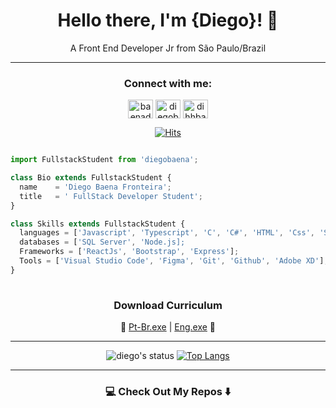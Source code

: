 <div align="center">

# Hello there, I'm {Diego}! 👋 
A Front End Developer Jr from São Paulo/Brazil

</div>

---
  
  
<h3 align="center">Connect with me:</h3>
<p align="center">
<a href="https://twitter.com/baenadih" target="blank"><img align="center" src="https://cdn.jsdelivr.net/npm/simple-icons@3.0.1/icons/twitter.svg" alt="baenadih" height="30" width="40" /></a>
<a href="https://linkedin.com/in/diegobaena" target="blank"><img align="center" src="https://cdn.jsdelivr.net/npm/simple-icons@3.0.1/icons/linkedin.svg" alt="diegobaena" height="30" width="40" /></a>
<a href="https://instagram.com/dihhbaena" target="blank"><img align="center" src="https://cdn.jsdelivr.net/npm/simple-icons@3.0.1/icons/instagram.svg" alt="dihhbaena" height="30" width="40" /></a>
</p>


<div align="center">


[![Hits](https://hits.seeyoufarm.com/api/count/incr/badge.svg?url=https%3A%2F%2Fgithub.com%2Fdiegobaena89&count_bg=%233D76C8&title_bg=%23555555&icon=&icon_color=%23E7E7E7&title=visits&edge_flat=false)](https://hits.seeyoufarm.com)


</div>

```javascript

import FullstackStudent from 'diegobaena';

class Bio extends FullstackStudent {
  name    = 'Diego Baena Fronteira';
  title   = ' FullStack Developer Student';
}

class Skills extends FullstackStudent {
  languages = ['Javascript', 'Typescript', 'C', 'C#', 'HTML', 'Css', 'Sass'];
  databases = ['SQL Server', 'Node.js];
  Frameworks = ['ReactJs', 'Bootstrap', 'Express'];
  Tools = ['Visual Studio Code', 'Figma', 'Git', 'Github', 'Adobe XD'];
}
  


```
<div align="center">

  ### **Download Curriculum**
  🔽  [Pt-Br.exe](https://drive.google.com/file/d/18iIRAZo_kw4X0bsv9sC-GrovtkVA1wKa/view?usp=sharing) |  [Eng.exe](https://drive.google.com/file/d/1O931vnfxBk7fN6pvAPZaSda4PE742ifq/view?usp=sharing)  🔽 


</div>


---
<div align="center">


![diego's status](https://github-readme-stats.vercel.app/api?username=diegobaena89&&theme=dark&show_show_icons=true) [![Top Langs](https://github-readme-stats.vercel.app/api/top-langs/?username=diegobaena89&langs_count=7&hide=html&theme=dark&layout=compact)](https://github.com/diegobaena89/github-readme-stats)


</div>

---

### <div align="center"> 💻 Check Out My Repos ⬇️ </div>
